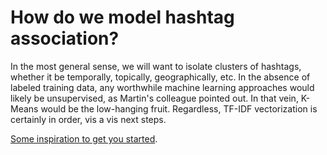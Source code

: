 How do we model hashtag association?
=======================

In the most general sense, we will want to isolate clusters of hashtags, whether it be temporally, topically, geographically, etc. In the absence of labeled training data, any worthwhile machine learning approaches would likely be unsupervised, as Martin's colleague pointed out. In that vein, K-Means would be the low-hanging fruit. Regardless, TF-IDF vectorization is certainly in order, vis a vis next steps.

[Some inspiration to get you started](https://smyachenkov.com/posts/categorizing-instagram-tags-with-k-means/).
